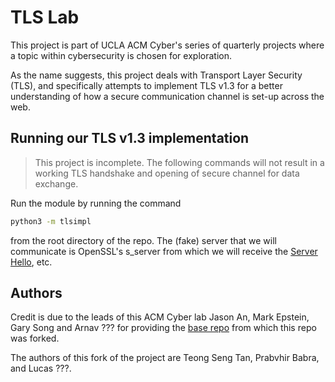 # TLS Lab

This project is part of UCLA ACM Cyber's series of quarterly projects where a topic within cybersecurity is chosen for exploration. 

As the name suggests, this project deals with Transport Layer Security (TLS), and specifically attempts to implement TLS v1.3 for a better understanding of how a secure communication channel is set-up across the web. 

## Running our TLS v1.3 implementation

> This project is incomplete. The following commands will not result in a working TLS handshake and opening of secure channel for data exchange. 

Run the module by running the command

```bash
python3 -m tlsimpl
```

from the root directory of the repo. The (fake) server that we will communicate is OpenSSL's s_server from which we will receive the [Server Hello](https://tls13.xargs.org/#server-hello), etc. 

## Authors

Credit is due to the leads of this ACM Cyber lab Jason An, Mark Epstein, Gary Song and Arnav ??? for providing the [base repo](https://github.com/pbrucla/tls-lab-skel) from which this repo was forked. 

The authors of this fork of the project are Teong Seng Tan, Prabvhir Babra, and Lucas ???. 
